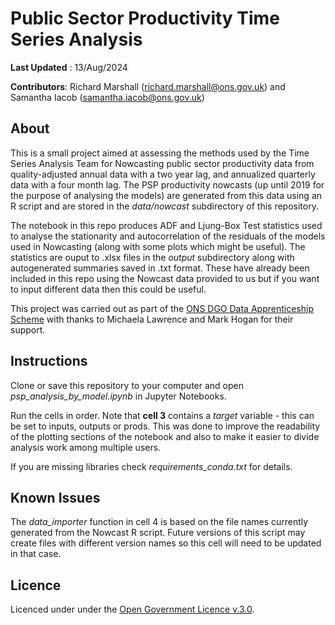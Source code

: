 # Public Sector Productivity Time Series Analysis

**Last Updated** : 13/Aug/2024

**Contributors**: Richard Marshall (<richard.marshall@ons.gov.uk>) and Samantha Iacob (<samantha.iacob@ons.gov.uk>)

## About 

This is a small project aimed at assessing the methods used by the Time Series Analysis Team for Nowcasting public sector productivity data from quality-adjusted annual data with a two year lag, and annualized quarterly data with a four month lag.
The PSP productivity nowcasts (up until 2019 for the purpose of analysing the models) are generated from this data using an R script and are stored in the *data/nowcast* subdirectory of this repository.

The notebook in this repo produces ADF and Ljung-Box Test statistics used to analyse the stationarity and autocorrelation of the residuals of the models used in Nowcasting (along with some plots which might be useful). The statistics are ouput to .xlsx files in the *output* subdirectory along with autogenerated summaries saved in .txt format. These have already been included in this repo using the Nowcast data provided to us but if you want to input different data then this could be useful.

This project was carried out as part of the [ONS DGO Data Apprenticeship Scheme](https://onsdigital.blog.gov.uk/2023/05/16/data-apprenticeships-at-the-office-for-national-statistics/) with thanks to Michaela Lawrence and Mark Hogan for their support.

## Instructions

Clone or save this repository to your computer and open *psp_analysis_by_model.ipynb* in Jupyter Notebooks.

Run the cells in order. Note that **cell 3** contains a *target* variable - this can be set to inputs, outputs or prods. This was done to improve the readability of the plotting sections of the notebook and also to make it easier to divide analysis work among multiple users. 

If you are missing libraries check *requirements_conda.txt* for details.

## Known Issues

The *data_importer* function in cell 4 is based on the file names currently generated from the Nowcast R script. Future versions of this script may create files with different version names so this cell will need to be updated in that case.

## Licence

Licenced under under the [Open Government Licence v.3.0](https://www.nationalarchives.gov.uk/doc/open-government-licence/version/3/).
